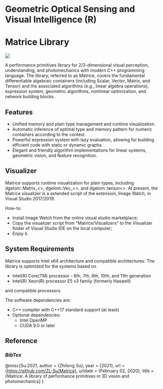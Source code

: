 
# Geometric Optical Sensing and Visual Intelligence (R) 
# Matrice Library 
<img src="https://img.shields.io/github/v/release/ZL-Su/Matrice?include_prereleases&label=version"/>

A performance primitives library for 2/3-dimensional visual perception, understanding, and photomechanics with modern C++ programming language. The library, referred to as Matrice, covers the fundamental differentiable algebraic containers (including Scalar, Vector, Matrix, and Tensor) and the associated algorithms (e.g., linear algebra operations), expression system, geometric algorithms, nonlinear optimization, and network building blocks.

## Features
* Unified memory and plain type management and runtime visualization.
* Automatic inference of optimal type and memory pattern for numeric containers according to the context.
* Powerful expression system with lazy evaluation, allowing for building efficient code with static or dynamic graphs.
* Elegant and friendly algorithm implementations for linear systems, geometric vision, and feature recognition.

## Visualizer
Matrice supports runtime visualization for plain types, including dgelom::Matrix_<>, dgelom::Vec_<>, and dgelom::tensor<>. At present, the Matrice visualizer is a extended script of the extension, Image Watch, in Visual Studio 2017/2019.

How-to:
* Install Image Watch from the online visual studio marketplace;
* Copy the visualizer script from "Matrice/Visualizers" to the Visualizer folder of Visual Studio IDE on the local computer;
* Enjoy it.

## System Requirements
Matrice supports Intel x64 architecture and compatible architectures.
The library is optimized for the systems based on
* Intel(R) Core(TM) processor - 6th, 7th, 8th, 10th, and 11th generation
* Intel(R) Xeon(R) processor E5 v3 family (formerly Haswell)

and compatible processors.

The software dependencies are:
* C++ compiler with C++17 standard support (at least)
* Optional dependencies:
  * Intel OpenMP
  * CUDA 9.0 or later
## Reference
### *BibTex*
@misc{Su:2021,
  author = {Zhilong Su},
  year = {2021},
  url = {https://github.com/ZL-Su/Matrice},
  urldate = {February 02, 2020},
  title = {Matrice: A library of performance primitives in 3D vision and photomechanics}
}
